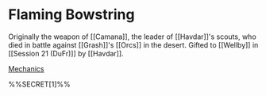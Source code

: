 # Flaming Bowstring

Originally the weapon of [[Camana]], the leader of [[Havdar]]'s scouts, who died in battle against [[Grash]]'s [[Orcs]] in the desert. Gifted to [[Wellby]] in [[Session 21 (DuFr)]] by [[Havdar]].

[Mechanics](https://www.dndbeyond.com/magic-items/2984512-flaming-bowstring-shortbow)

%%SECRET[1]%%